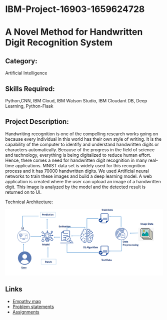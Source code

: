 # IBM-Project-16903-1659624728
# A Novel Method for Handwritten Digit Recognition System

## Category: 

Artificial Intelligence

## Skills Required: 

Python,CNN, IBM Cloud, IBM Watson Studio, IBM Cloudant DB, Deep Learning, Python-Flask

## Project Description:

Handwriting recognition is one of the compelling research works going on because every individual in this world has their own style of writing. It is the capability of the computer to identify and understand handwritten digits or characters automatically. Because of the progress in the field of science and technology, everything is being digitalized to reduce human effort. Hence, there comes a need for handwritten digit recognition in many real-time applications. MNIST data set is widely used for this recognition process and it has 70000 handwritten digits. We used Artificial neural networks to train these images and build a deep learning model. A web application is created where the user can upload an image of a handwritten digit. This image is analyzed by the model and the detected result is returned on to UI.

Technical Architecture:


![architecture - blueprint](https://github.com/IBM-EPBL/IBM-Project-16903-1659624728/blob/main/Project%20design%20and%20planning/Ideation%20phase/architecture.png)

## Links 

*  [Empathy map](https://github.com/IBM-EPBL/IBM-Project-16903-1659624728/blob/main/Project%20design%20and%20planning/Ideation%20phase/Empathy%20map.pdf)
*  [Problem statements](https://github.com/IBM-EPBL/IBM-Project-16903-1659624728/blob/main/Project%20design%20and%20planning/Ideation%20phase/Problem%20statements.pdf)
*  [Assignments](https://github.com/IBM-EPBL/IBM-Project-16903-1659624728/tree/main/Assignments)
